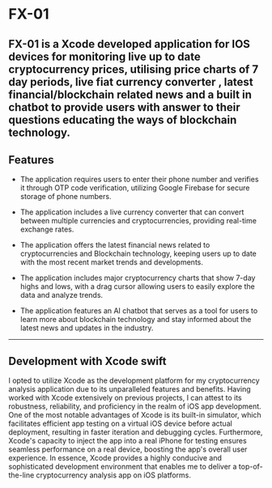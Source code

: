 # FX-01
FX-01 is a Xcode developed application for IOS devices for monitoring live up to date cryptocurrency prices, utilising price charts of 7 day periods, live fiat currency converter , latest financial/blockchain related news and a built in chatbot to provide users with answer to their questions educating the ways of blockchain technology.
 -------------------------   
## Features

- The application requires users to enter their phone number and verifies it through OTP code verification, utilizing Google Firebase for secure storage of phone numbers.

- The application includes a live currency converter that can convert between multiple currencies and cryptocurrencies, providing real-time exchange rates.

- The application offers the latest financial news related to cryptocurrencies and Blockchain technology, keeping users up to date with the most recent market trends and developments.

- The application includes major cryptocurrency charts that show 7-day highs and lows, with a drag cursor allowing users to easily explore the data and analyze trends.

- The application features an AI chatbot that serves as a tool for users to learn more about blockchain technology and stay informed about the latest news and updates in the industry.

-------------
## Development with Xcode swift 

I opted to utilize Xcode as the development platform for my cryptocurrency analysis application due to its unparalleled features and benefits. Having worked with Xcode extensively on previous projects, I can attest to its robustness, reliability, and proficiency in the realm of iOS app development. One of the most notable advantages of Xcode is its built-in simulator, which facilitates efficient app testing on a virtual iOS device before actual deployment, resulting in faster iteration and debugging cycles. Furthermore, Xcode's capacity to inject the app into a real iPhone for testing ensures seamless performance on a real device, boosting the app's overall user experience. In essence, Xcode provides a highly conducive and sophisticated development environment that enables me to deliver a top-of-the-line cryptocurrency analysis app on iOS platforms.
